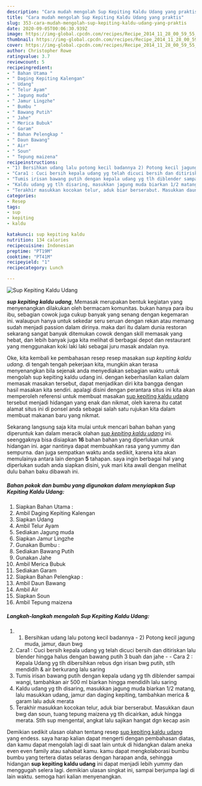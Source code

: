 ```yaml
---
description: "Cara mudah mengolah Sup Kepiting Kaldu Udang yang praktis"
title: "Cara mudah mengolah Sup Kepiting Kaldu Udang yang praktis"
slug: 353-cara-mudah-mengolah-sup-kepiting-kaldu-udang-yang-praktis
date: 2020-09-05T00:06:30.939Z
image: https://img-global.cpcdn.com/recipes/Recipe_2014_11_28_00_59_55_513_8792c3c0852bfd6b0fda/751x532cq70/sup-kepiting-kaldu-udang-foto-resep-utama.jpg
thumbnail: https://img-global.cpcdn.com/recipes/Recipe_2014_11_28_00_59_55_513_8792c3c0852bfd6b0fda/751x532cq70/sup-kepiting-kaldu-udang-foto-resep-utama.jpg
cover: https://img-global.cpcdn.com/recipes/Recipe_2014_11_28_00_59_55_513_8792c3c0852bfd6b0fda/751x532cq70/sup-kepiting-kaldu-udang-foto-resep-utama.jpg
author: Christopher Rowe
ratingvalue: 3.7
reviewcount: 5
recipeingredient:
- " Bahan Utama "
- " Daging Kepiting Kalengan"
- " Udang"
- " Telur Ayam"
- " Jagung muda"
- " Jamur Lingzhe"
- " Bumbu "
- " Bawang Putih"
- " Jahe"
- " Merica Bubuk"
- " Garam"
- " Bahan Pelengkap "
- " Daun Bawang"
- " Air"
- " Soun"
- " Tepung maizena"
recipeinstructions:
- "1) Bersihkan udang lalu potong kecil badannya 2) Potong kecil jagung muda, jamur, daun bwg"
- "Cara1 : Cuci bersih kepala udang yg telah dicuci bersih dan ditiriskan lalu blender hingga halus dengan bawang putih 3 buah dan jahe  Cara 2 : Kepala Udang yg tlh dibersihkan rebus dgn irisan bwg putih, stlh mendidih &amp; air berkurang lalu saring"
- "Tumis irisan bawang putih dengan kepala udang yg tlh diblender sampai wangi, tambahkan air 500 ml biarkan hingga mendidih lalu saring"
- "Kaldu udang yg tlh disaring, masukkan jagung muda biarkan 1/2 matang, lalu masukkan udang, jamur dan daging kepiting, tambahkan merica &amp; garam lalu aduk merata"
- "Terakhir masukkan kocokan telur, aduk biar berserabut. Masukkan daun bwg dan soun, tuang tepung maizena yg tlh dicairkan, aduk hingga merata. Stlh sup mengental, angkat lalu sajikan hangat dgn kecap asin"
categories:
- Resep
tags:
- sup
- kepiting
- kaldu

katakunci: sup kepiting kaldu 
nutrition: 134 calories
recipecuisine: Indonesian
preptime: "PT19M"
cooktime: "PT41M"
recipeyield: "1"
recipecategory: Lunch

---
```



![Sup Kepiting Kaldu Udang](https://img-global.cpcdn.com/recipes/Recipe_2014_11_28_00_59_55_513_8792c3c0852bfd6b0fda/751x532cq70/sup-kepiting-kaldu-udang-foto-resep-utama.jpg)

<b><i>sup kepiting kaldu udang</i></b>, Memasak merupakan bentuk kegiatan yang menyenangkan dilakukan oleh bermacam komunitas. bukan hanya para ibu ibu, sebagian cowok juga cukup banyak yang senang dengan kegemaran ini. walaupun hanya untuk sekedar seru seruan dengan rekan atau memang sudah menjadi passion dalam dirinya. maka dari itu dalam dunia restoran sekarang sangat banyak ditemukan cowok dengan skill memasak yang hebat, dan lebih banyak juga kita melihat di berbagai depot dan restaurant yang menggunakan koki laki laki sebagai juru masak andalan nya.



Oke, kita kembali ke pembahasan resep resep masakan <i>sup kepiting kaldu udang</i>. di tengah tengah pekerjaan kita, mungkin akan terasa menyenangkan bila sejenak anda menyediakan sebagian waktu untuk mengolah sup kepiting kaldu udang ini. dengan keberhasilan kalian dalam memasak masakan tersebut, dapat menjadikan diri kita bangga dengan hasil masakan kita sendiri. apalagi disini dengan perantara situs ini kita akan memperoleh referensi untuk membuat masakan <u>sup kepiting kaldu udang</u> tersebut menjadi hidangan yang enak dan nikmat, oleh karena itu catat alamat situs ini di ponsel anda sebagai salah satu rujukan kita dalam membuat makanan baru yang nikmat.


Sekarang langsung saja kita mulai untuk mencari bahan bahan yang diperuntuk kan dalam meracik olahan <u><i>sup kepiting kaldu udang</i></u> ini. seenggaknya bisa disiapkan <b>16</b> bahan bahan yang diperlukan untuk hidangan ini. agar nantinya dapat membuahkan rasa yang yummy dan sempurna. dan juga sempatkan waktu anda sedikit, karena kita akan memulainya antara lain dengan <b>5</b> tahapan. saya ingin berbagai hal yang diperlukan sudah anda siapkan disini, yuk mari kita awali dengan melihat dulu bahan baku dibawah ini.

<!--inarticleads1-->

##### Bahan pokok dan bumbu yang digunakan dalam menyiapkan Sup Kepiting Kaldu Udang:

1. Siapkan  Bahan Utama :
1. Ambil  Daging Kepiting Kalengan
1. Siapkan  Udang
1. Ambil  Telur Ayam
1. Sediakan  Jagung muda
1. Siapkan  Jamur Lingzhe
1. Gunakan  Bumbu :
1. Sediakan  Bawang Putih
1. Gunakan  Jahe
1. Ambil  Merica Bubuk
1. Sediakan  Garam
1. Siapkan  Bahan Pelengkap :
1. Ambil  Daun Bawang
1. Ambil  Air
1. Siapkan  Soun
1. Ambil  Tepung maizena




<!--inarticleads2-->

##### Langkah-langkah mengolah Sup Kepiting Kaldu Udang:

1. 1) Bersihkan udang lalu potong kecil badannya - 2) Potong kecil jagung muda, jamur, daun bwg
1. Cara1 : Cuci bersih kepala udang yg telah dicuci bersih dan ditiriskan lalu blender hingga halus dengan bawang putih 3 buah dan jahe -  - Cara 2 : Kepala Udang yg tlh dibersihkan rebus dgn irisan bwg putih, stlh mendidih &amp; air berkurang lalu saring
1. Tumis irisan bawang putih dengan kepala udang yg tlh diblender sampai wangi, tambahkan air 500 ml biarkan hingga mendidih lalu saring
1. Kaldu udang yg tlh disaring, masukkan jagung muda biarkan 1/2 matang, lalu masukkan udang, jamur dan daging kepiting, tambahkan merica &amp; garam lalu aduk merata
1. Terakhir masukkan kocokan telur, aduk biar berserabut. Masukkan daun bwg dan soun, tuang tepung maizena yg tlh dicairkan, aduk hingga merata. Stlh sup mengental, angkat lalu sajikan hangat dgn kecap asin




Demikian sedikit ulasan olahan tentang resep <u>sup kepiting kaldu udang</u> yang endess. saya harap kalian dapat mengerti dengan pembahasan diatas, dan kamu dapat mengolah lagi di saat lain untuk di hidangkan dalam aneka even even family atau sahabat kamu. kamu dapat mengkolaborasi bumbu bumbu yang tertera diatas selaras dengan harapan anda, sehingga hidangan <b>sup kepiting kaldu udang</b> ini dapat menjadi lebih yummy dan menggugah selera lagi. demikian ulasan singkat ini, sampai berjumpa lagi di lain waktu. semoga hari kalian menyenangkan.
